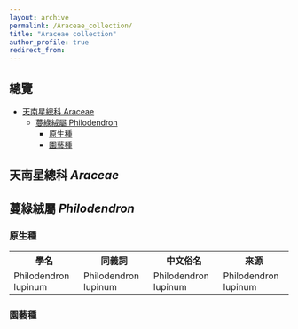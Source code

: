 ```yaml
---
layout: archive
permalink: /Araceae_collection/
title: "Araceae collection"
author_profile: true
redirect_from:
---
```


## 總覽

- [天南星總科 Araceae](#Araceae)
  - [蔓綠絨屬 Philodendron](#Philodendron)
    - [原生種](#OriginPhilodendron)
    - [園藝種](#GardenPhilodendron)

<a name="Araceae"></a>

## 天南星總科 *Araceae*

<a name="Philodendron"></a>

## 蔓綠絨屬 *Philodendron*

<a name="OriginPhilodendron"></a>

### 原生種

<table><tbody>
<tr>
<th>學名</th><th>同義詞</th><th>中文俗名</th><th>來源</th>
</tr>

<tr>
<td>Philodendron lupinum</td><td>Philodendron lupinum</td><td>Philodendron lupinum</td><td>Philodendron lupinum</td>
</tr>
</tbody>
</table>

<a name="GardenPhilodendron"></a>

### 園藝種
